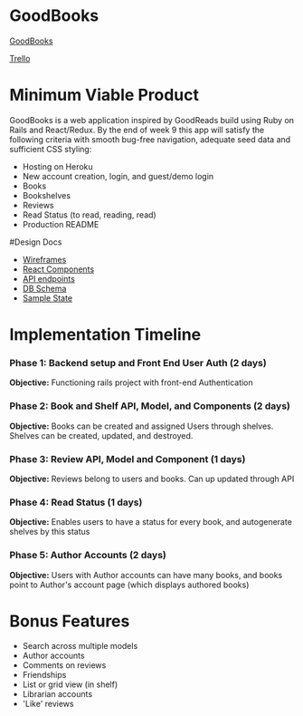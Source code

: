 # GoodBooks

<a href="http://goodbooks.heroku.com">GoodBooks</a>

<a href="https://trello.com/b/FvmP9TKS">Trello</a>

# Minimum Viable Product
GoodBooks is a web application inspired by GoodReads build using Ruby on Rails and React/Redux.
By the end of week 9 this app will satisfy the following criteria with smooth bug-free navigation, adequate seed data
and sufficient CSS styling:

* Hosting on Heroku
* New account creation, login, and guest/demo login
* Books
* Bookshelves
* Reviews
* Read Status (to read, reading, read)
* Production README

#Design Docs
* <a href="https://github.com/mikeroess/full_stack_proposal/blob/master/wireframes">Wireframes</a>
* <a href="https://github.com/mikeroess/full_stack_proposal/blob/master/component-hierarchy.md">React Components</a>
* <a href="#">API endpoints</a>
* <a href="https://github.com/mikeroess/full_stack_proposal/blob/master/Schema.pdf">DB Schema</a>
* <a href="https://github.com/mikeroess/full_stack_proposal/blob/master/api-endpoints.md">Sample State</a>

# Implementation Timeline
### Phase 1: Backend setup and Front End User Auth (2 days)

  **Objective:** Functioning rails project with front-end Authentication

### Phase 2: Book and Shelf API, Model, and Components  (2 days)

**Objective:** Books can be created and assigned Users through shelves.  Shelves can be created, updated, and destroyed.

### Phase 3: Review API, Model and Component (1 days)

**Objective:** Reviews belong to users and books.  Can up updated through API

### Phase 4: Read Status (1 days)

**Objective:** Enables users to have a status for every book, and autogenerate shelves by this status

### Phase 5: Author Accounts (2 days)

**Objective:** Users with Author accounts can have many books, and books point to Author's account page (which displays authored books)

# Bonus Features
* Search across multiple models
* Author accounts
* Comments on reviews
* Friendships
* List or grid view (in shelf)
* Librarian accounts
* 'Like' reviews
